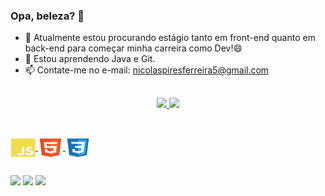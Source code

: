 ### Opa, beleza? 👋

- 🔭 Atualmente estou procurando estágio tanto em front-end quanto em back-end para começar minha carreira como Dev!😄
- 🌱 Estou aprendendo Java e Git.
- 📫 Contate-me no e-mail: nicolaspiresferreira5@gmail.com
 
##

<div align="center">
  <a href="https://github.com/itssnico">
  <img height="180em" src="https://github-readme-stats.vercel.app/api?username=itssnico&show_icons=true&theme=dark&include_all_commits=true&count_private=true"/>
  <img height="180em" src="https://github-readme-stats.vercel.app/api/top-langs/?username=itssnico&layout=compact&langs_count=7&theme=dark"/>
</div>
  
##
  
  <div style="display: inline_block"><br>
  <img align="center" alt="Nico-Js" height="30" width="40" src="https://raw.githubusercontent.com/devicons/devicon/master/icons/javascript/javascript-plain.svg">
  <img align="center" alt="Nico-HTML" height="30" width="40" src="https://raw.githubusercontent.com/devicons/devicon/master/icons/html5/html5-original.svg">
  <img align="center" alt="Nico-CSS" height="30" width="40" src="https://raw.githubusercontent.com/devicons/devicon/master/icons/css3/css3-original.svg">
</div>
  
 ##
  
  <div> 
  <a href="https://instagram.com/itss_niico" target="_blank"><img src="https://img.shields.io/badge/-Instagram-%23E4405F?style=for-the-badge&logo=instagram&logoColor=white" target="_blank"></a>
  <a href = "mailto:nicolaspiresferreira5@gmail.com"><img src="https://img.shields.io/badge/-Gmail-%23333?style=for-the-badge&logo=gmail&logoColor=white" target="_blank"></a>
  <a href="https://www.linkedin.com/in/nicolas-pires-ferreira/" target="_blank"><img src="https://img.shields.io/badge/-LinkedIn-%230077B5?style=for-the-badge&logo=linkedin&logoColor=white" target="_blank"></a> 
</div>
